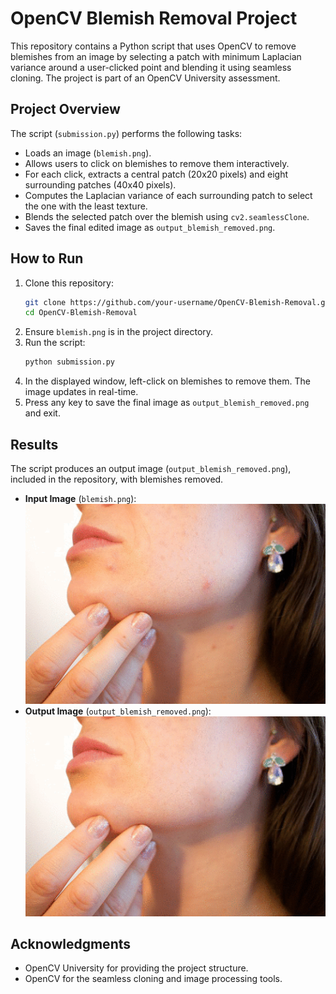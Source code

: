 # OpenCV Blemish Removal Project

This repository contains a Python script that uses OpenCV to remove blemishes from an image by selecting a patch with minimum Laplacian variance around a user-clicked point and blending it using seamless cloning. The project is part of an OpenCV University assessment.

## Project Overview

The script (`submission.py`) performs the following tasks:
- Loads an image (`blemish.png`).
- Allows users to click on blemishes to remove them interactively.
- For each click, extracts a central patch (20x20 pixels) and eight surrounding patches (40x40 pixels).
- Computes the Laplacian variance of each surrounding patch to select the one with the least texture.
- Blends the selected patch over the blemish using `cv2.seamlessClone`.
- Saves the final edited image as `output_blemish_removed.png`.

## How to Run

1. Clone this repository:
   ```bash
   git clone https://github.com/your-username/OpenCV-Blemish-Removal.git
   cd OpenCV-Blemish-Removal
   ```
2. Ensure `blemish.png` is in the project directory.
3. Run the script:
   ```bash
   python submission.py
   ```
4. In the displayed window, left-click on blemishes to remove them. The image updates in real-time.
5. Press any key to save the final image as `output_blemish_removed.png` and exit.

## Results

The script produces an output image (`output_blemish_removed.png`), included in the repository, with blemishes removed.

- **Input Image** (`blemish.png`):
  ![Input Image with Blemishes](blemish.png)
- **Output Image** (`output_blemish_removed.png`):
  ![Output Image without Blemishes](output_blemish_removed.png)

## Acknowledgments

- OpenCV University for providing the project structure.
- OpenCV for the seamless cloning and image processing tools.